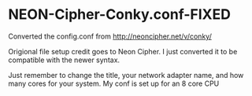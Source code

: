 # NEON-Cipher-Conky.conf-FIXED
Converted the config.conf from http://neoncipher.net/v/conky/

Origional file setup credit goes to Neon Cipher.
I just converted it to be compatible with the newer syntax.

Just remember to change the title, your network adapter name, and how many cores for your system.
My conf is set up for an 8 core CPU
